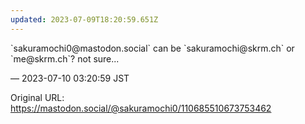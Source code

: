 ```yaml
---
updated: 2023-07-09T18:20:59.651Z
---
```


<p>`sakuramochi0@mastodon.social` can be `sakuramochi@skrm.ch` or `me@skrm.ch`? not sure...</p>

&mdash; 2023-07-10 03:20:59 JST

Original URL: https://mastodon.social/@sakuramochi0/110685510673753462
